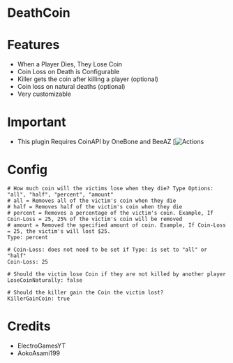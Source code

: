 # DeathCoin

# Features 
- When a Player Dies, They Lose Coin
- Coin Loss on Death is Configurable
- Killer gets the coin after killing a player (optional)
- Coin loss on natural deaths (optional)
- Very customizable
# Important
- This plugin Requires CoinAPI by OneBone and BeeAZ [![Actions](https://img.shields.io/github/downloads/BeeAZ-pm-pl/CoinAPI-4.0.0/total)
# Config
```
# How much coin will the victims lose when they die? Type Options: "all", "half", "percent", "amount"
# all = Removes all of the victim's coin when they die
# half = Removes half of the victim's coin when they die  
# percent = Removes a percentage of the victim's coin. Example, If Coin-Loss = 25, 25% of the victim's coin will be removed
# amount = Removed the specified amount of coin. Example, If Coin-Loss = 25, the victim's will lost $25.
Type: percent

# Coin-Loss: does not need to be set if Type: is set to "all" or "half"
Coin-Loss: 25

# Should the victim lose Coin if they are not killed by another player
LoseCoinNaturally: false

# Should the killer gain the Coin the victim lost?
KillerGainCoin: true

```
# Credits
- ElectroGamesYT
- AokoAsami199


